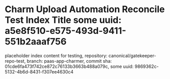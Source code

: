 # Charm Upload Automation Reconcile Test Index Title some uuid: a5e8f510-e575-493d-9411-551b2aaaf756
 placeholder index content for testing,  repository: canonical/gatekeeper-repo-test,  branch: paas-app-charmer,  commit sha: 01cde6fa473f742ce872c76133b3663b488a079c,  some uuid: 9869362c-5132-4b6d-8431-f307ee4630c4
